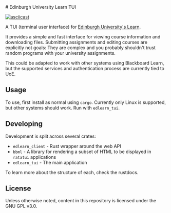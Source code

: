 <div class="oranda-hide">
# Edinburgh University Learn TUI
</div>

[![asciicast](https://asciinema.org/a/zVWEplStTzXKpTJCpR1ixVWlX.svg)](https://asciinema.org/a/zVWEplStTzXKpTJCpR1ixVWlX)

A TUI (terminal user interface) for [Edinburgh University's Learn](https://www.learn.ed.ac.uk).

It provides a simple and fast interface for viewing course information and downloading files.
Submitting assignments and editing courses are explicitly not goals: They are complex and you probably shouldn't trust random programs with your university assignments.

This could be adapted to work with other systems using Blackboard Learn, but the supported services and authentication process are currently tied to UoE.

## Usage

To use, first install as normal using `cargo`. Currently only Linux is supported, but other systems should work.
Run with `edlearn_tui`.

## Developing

Development is split across several crates:

* `edlearn_client` - Rust wrapper around the web API
* `bbml` - A library for rendering a subset of HTML to be displayed in `ratatui` applications
* `edlearn_tui` - The main application

To learn more about the structure of each, check the rustdocs.

## License

Unless otherwise noted, content in this repository is licensed under the GNU GPL v3.0.
